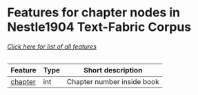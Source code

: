 # Features for chapter nodes in Nestle1904 Text-Fabric Corpus
###### [Click here for list of all features](home.md#readme)

Feature | Type | Short description
--- | --- | ---
[chapter](chapter.md#readme) | int | Chapter number inside book
